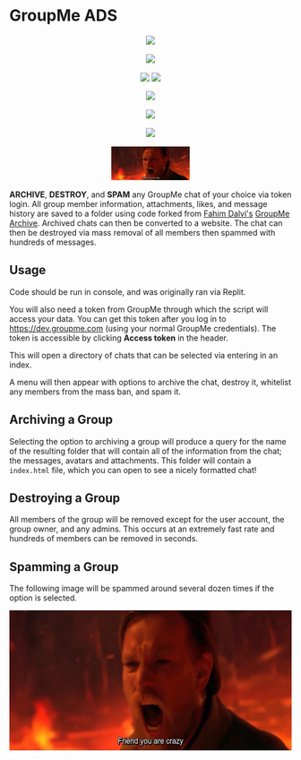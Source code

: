 # GroupMe ADS

<p align="center"><img src="https://coursedesignmatters.wordpress.com/wp-content/uploads/2016/12/groupme2012.png" height="50px"></img></p>

<p align="center"><img src="https://openclipart.org/image/800px/svg_to_png/211761/matt-icons_go-down.png" height="40px" style="line-height:50px"></img></p>

<p align="center"><img src="https://upload.wikimedia.org/wikipedia/commons/thumb/c/c9/JSON_vector_logo.svg/320px-JSON_vector_logo.svg.png" height="50px"></img> 
                  <img src="https://upload.wikimedia.org/wikipedia/commons/thumb/6/61/HTML5_logo_and_wordmark.svg/240px-HTML5_logo_and_wordmark.svg.png" height="50px"></img>
</p>

<p align="center"><img src="https://openclipart.org/image/800px/svg_to_png/211761/matt-icons_go-down.png" height="40px" style="line-height:50px"></img></p>

<p align="center"><img src="https://assets.stickpng.com/images/580b585b2edbce24c47b266b.png" height="60px" style="line-height:50px"></img></p>

<p align="center"><img src="https://openclipart.org/image/800px/svg_to_png/211761/matt-icons_go-down.png" height="40px" style="line-height:50px"></img></p>

<p align="center"><img src="assets/svc1tf91ugrz.jpg" height="60px" style="line-height:50px"></img></p>

**ARCHIVE**, **DESTROY**, and **SPAM** any GroupMe chat of your choice via token login. All group member information, attachments, likes, and message history are saved to a folder using code forked from [Fahim Dalvi's](https://github.com/fdalvi/) [GroupMe Archive](https://github.com/fdalvi/groupme-archiver). Archived chats can then be converted to a website. The chat can then be destroyed via mass removal of all members then spammed with hundreds of messages.

## Usage
Code should be run in console, and was originally ran via Replit.

You will also need a token from GroupMe through which the script will access your data. You can get this token after you log in to https://dev.groupme.com (using your normal GroupMe credentials). The token is accessible by clicking **Access token** in the header. 

This will open a directory of chats that can be selected via entering in an index.

A menu will then appear with options to archive the chat, destroy it, whitelist any members from the mass ban, and spam it.

## Archiving a Group
Selecting the option to archiving a group will produce a query for the name of the resulting folder that will contain all of the information from the chat; the messages, avatars and attachments.
This folder will contain a `index.html` file, which you can open to see a nicely formatted chat!

## Destroying a Group
All members of the group will be removed except for the user account, the group owner, and any admins. This occurs at an extremely fast rate and hundreds of members can be removed in seconds.

## Spamming a Group
The following image will be spammed around several dozen times if the option is selected.

<p align="center"><img src="assets/svc1tf91ugrz.jpg" height="250px" style="line-height:50px"></img></p>
